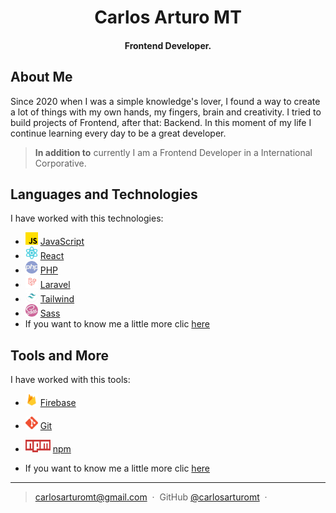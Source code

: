 <h1 align="center">
  Carlos Arturo MT 
  <h4 align="center">Frontend Developer.</h4>
</h1>


## About Me

Since 2020 when I was a simple knowledge's lover, I found a way to create a lot of things with my own hands, my fingers, brain and creativity. I tried to build projects of Frontend, after that: Backend. In this moment of my life I continue learning every day to be a great developer. 


> **In addition to**
> currently I am a Frontend Developer in a International Corporative.



## Languages and Technologies

I  have worked with this technologies:

- <img src='./imgs/js.png'  width="20" height="20"/> [JavaScript](https://developer.mozilla.org/es/docs/Web/JavaScript)
- <img src='./imgs/react.png'  width="20" height="20"/> [React](https://legacy.reactjs.org/docs/getting-started.html)
- <img src='./imgs/php.png'  width="20" height="20"/> [PHP](https://www.php.net/)
- <img src='./imgs/laravel.png'  width="20" height="20"/> [Laravel](https://laravel.com/)
- <img src='./imgs/tailwind.png'  width="20" height="20"/> [Tailwind](https://tailwindcss.com/)
- <img src='./imgs/sass.png'  width="20" height="20"/> [Sass](https://sass-lang.com/documentation/)
- If you want to know me a little more clic [here](https://camtlead.com/)

## Tools and More

I  have worked with this tools:

- <img src='./imgs/firebase.png'  width="20" height="20"/> [Firebase](https://firebase.google.com/?hl=es)
- <img src='./imgs/git.png'  width="20" height="20"/> [Git](https://git-scm.com/)
- <img src='./imgs/npm.png'  width="40" height="20"/> [npm](https://www.npmjs.com/)


- If you want to know me a little more clic [here](https://camtlead.com/)

---

> [carlosarturomt@gmail.com](https://camtlead.com/) &nbsp;&middot;&nbsp;
> GitHub [@carlosarturomt](https://github.com/carlosarturomt) &nbsp;&middot;&nbsp;
